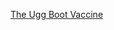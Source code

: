 ---
layout: post
wordpress_id: 893
wordpress_url: http://noesbueno.com/archives/893
date: '2010-12-04 19:00:49 -0600'
date_gmt: '2010-12-05 00:00:49 -0600'
body: |
  <p><a href="http://www.thehighdefinite.com/2010/12/the-ugg-boot-vaccine/">The Ugg Boot Vaccine</a></p>
---